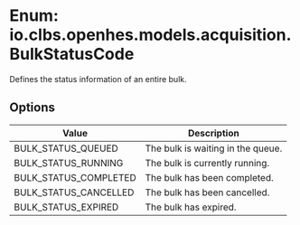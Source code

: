 # Enum: io.clbs.openhes.models.acquisition.BulkStatusCode

Defines the status information of an entire bulk.

## Options

| Value | Description |
| --- | --- |
| BULK_STATUS_QUEUED | The bulk is waiting in the queue. |
| BULK_STATUS_RUNNING | The bulk is currently running. |
| BULK_STATUS_COMPLETED | The bulk has been completed. |
| BULK_STATUS_CANCELLED | The bulk has been cancelled. |
| BULK_STATUS_EXPIRED | The bulk has expired. |
